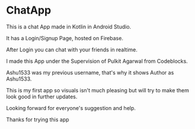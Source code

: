 # ChatApp

This is a chat App made in Kotlin in Android Studio.

It has a Login/Signup Page, hosted on Firebase.

After Login you can chat with your friends in realtime.

I made this App under the Supervision of Pulkit Agarwal from Codeblocks.

Ashu1533 was my previous username, that's why it shows Author as Ashu1533.

This is my first app so visuals isn't much pleasing but will try to make them look good in further updates.

Looking forward for everyone's suggestion and help.

Thanks for trying this app
